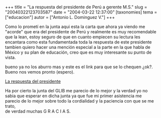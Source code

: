+++
title = "La respuesta del presidente de Perú a gerente M.S."
slug = "20040322123703587"
date = "2004-03-22 12:37:00"
[taxonomies]
tema = ["educacion"]
autor = ["Antonio L. Dominguez V."]
+++

Como lo prometí en la junta aqui esta la carta que ahora ya viendo me
"acorde" que era del presidente de Perú y realmente es muy recomendable
que la lean, estoy seguro de que en cuanto empiecen su lectura les
encantara como esta fundamentada toda la respuesta de este presidente
tambien quiero hacer una mención especial a la parte en la que habla de
México y su plan de educación, creo que es muy interesante su punto de
vista.

<!-- more -->
bueno ya no los aburro mas y este es el link para que se lo chequen
¿ok?.  
Bueno nos vemos pronto (espero).

[La respuesta del
presidente](http://gd.tuwien.ac.at/gnu/gnuwin2/www/articles/es/respuestaamicrosoft/Respuesta%20a%20Microsoft.htm)

Ha por cierto la junta del GLIB me parecio de lo mejor y la verdad yo no
sabia que esperar en dicha junta ya que fue mi primer asistencia me
parecio de lo mejor sobre todo la cordialidad y la paciencia con que se
me trato,  
de verdad muchas G R A C I A S.

